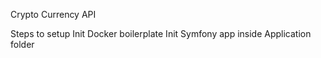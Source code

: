 Crypto Currency API

Steps to setup
Init Docker boilerplate
Init Symfony app inside Application folder
